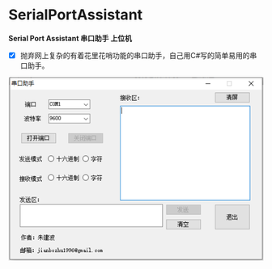 # SerialPortAssistant
**Serial Port Assistant 串口助手 上位机**



- [x] 抛弃网上复杂的有着花里花哨功能的串口助手，自己用C#写的简单易用的串口助手。

![image](PrtSc.png)